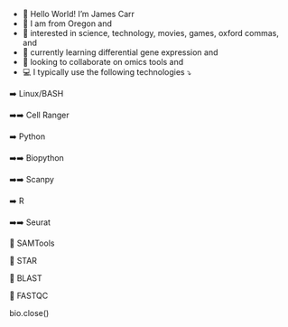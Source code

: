 - 👋 Hello World! I’m James Carr
- 🌲 I am from Oregon and
- 🔬 interested in science, technology, movies, games, oxford commas, and
- 🦍 currently learning differential gene expression and
- 🧬 looking to collaborate on omics tools and 
- 💻 I typically use the following technologies ⤵️

➡️ Linux/BASH

➡️➡️ Cell Ranger

➡️ Python

➡️➡️ Biopython

➡️➡️ Scanpy

➡️ R

➡️➡️ Seurat

🥕 SAMTools

🥕 STAR

🥕 BLAST

🥕 FASTQC

bio.close()
